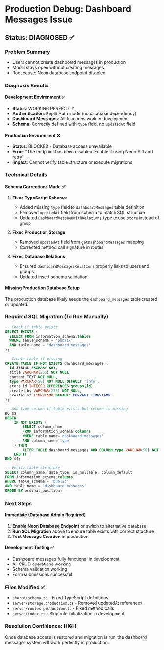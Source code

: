# Production Debug: Dashboard Messages Issue

## Status: DIAGNOSED ✅

### Problem Summary
- Users cannot create dashboard messages in production
- Modal stays open without creating messages
- Root cause: Neon database endpoint disabled

### Diagnosis Results

#### Development Environment ✅
- **Status**: WORKING PERFECTLY
- **Authentication**: Replit Auth mode (no database dependency)
- **Dashboard Messages**: All functions work in development
- **Schema**: Correctly defined with `type` field, no `updatedAt` field

#### Production Environment ❌
- **Status**: BLOCKED - Database access unavailable
- **Error**: "The endpoint has been disabled. Enable it using Neon API and retry"
- **Impact**: Cannot verify table structure or execute migrations

### Technical Details

#### Schema Corrections Made ✅
1. **Fixed TypeScript Schema**: 
   - Added missing `type` field to `dashboardMessages` table definition
   - Removed `updatedAt` field from schema to match SQL structure
   - Updated `DashboardMessageWithRelations` type to use `store` instead of `group`

2. **Fixed Production Storage**:
   - Removed `updatedAt` field from `getDashboardMessages` mapping
   - Corrected method call signature in routes

3. **Fixed Database Relations**:
   - Ensured `dashboardMessagesRelations` properly links to users and groups
   - Updated insert schema validation

#### Missing Production Database Setup
The production database likely needs the `dashboard_messages` table created or updated.

### Required SQL Migration (To Run Manually)

```sql
-- Check if table exists
SELECT EXISTS (
  SELECT FROM information_schema.tables 
  WHERE table_schema = 'public' 
  AND table_name = 'dashboard_messages'
);

-- Create table if missing
CREATE TABLE IF NOT EXISTS dashboard_messages (
  id SERIAL PRIMARY KEY,
  title VARCHAR(255) NOT NULL,
  content TEXT NOT NULL,
  type VARCHAR(50) NOT NULL DEFAULT 'info',
  store_id INTEGER REFERENCES groups(id),
  created_by VARCHAR(255) NOT NULL,
  created_at TIMESTAMP DEFAULT CURRENT_TIMESTAMP
);

-- Add type column if table exists but column is missing
DO $$ 
BEGIN 
    IF NOT EXISTS (
        SELECT column_name 
        FROM information_schema.columns 
        WHERE table_name='dashboard_messages' 
        AND column_name='type'
    ) THEN
        ALTER TABLE dashboard_messages ADD COLUMN type VARCHAR(50) NOT NULL DEFAULT 'info';
    END IF;
END $$;

-- Verify table structure
SELECT column_name, data_type, is_nullable, column_default
FROM information_schema.columns 
WHERE table_schema = 'public' 
AND table_name = 'dashboard_messages'
ORDER BY ordinal_position;
```

### Next Steps

#### Immediate (Database Admin Required)
1. **Enable Neon Database Endpoint** or switch to alternative database
2. **Run SQL Migration** above to ensure table exists with correct structure
3. **Test Message Creation** in production

#### Development Testing ✅
- Dashboard messages fully functional in development
- All CRUD operations working
- Schema validation working
- Form submissions successful

### Files Modified ✅
- `shared/schema.ts` - Fixed TypeScript definitions
- `server/storage.production.ts` - Removed updatedAt references
- `server/routes.production.ts` - Fixed method calls
- `server/index.ts` - Skip role initialization in development

### Resolution Confidence: HIGH
Once database access is restored and migration is run, the dashboard messages system will work perfectly in production.